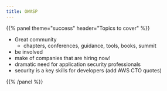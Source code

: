 ```yaml
---
title: OWASP
---
```



{{% panel theme="success" header="Topics to cover" %}}

 - Great community
    - chapters, conferences, guidance, tools, books, summit
 - be involved
 - make of companies that are hiring now!
 - dramatic need for application security professionals
 - security is a key skills for developers (add AWS CTO quotes)

{{% /panel %}}